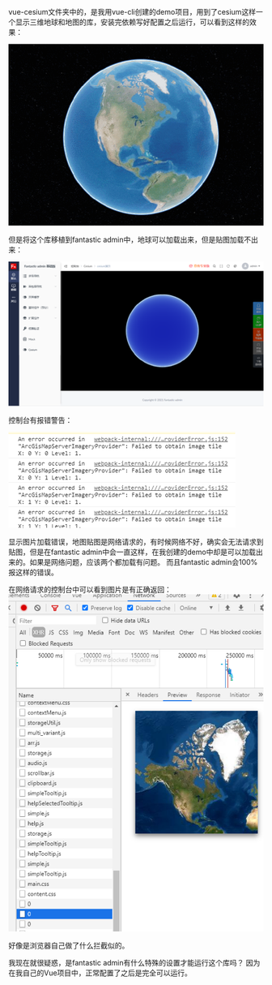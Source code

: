 vue-cesium文件夹中的，是我用vue-cli创建的demo项目，用到了cesium这样一个显示三维地球和地图的库，安装完依赖写好配置之后运行，可以看到这样的效果：

![vue-cesium](./img/vue-cesium.gif)

但是将这个库移植到fantastic admin中，地球可以加载出来，但是贴图加载不出来：

![fa-1](./img/fa.png)

控制台有报错警告：

![fa-1](./img/err-msg.png)

显示图片加载错误，地图贴图是网络请求的，有时候网络不好，确实会无法请求到贴图，但是在fantastic admin中会一直这样，在我创建的demo中却是可以加载出来的。如果是网络问题，应该两个都加载有问题。
而且fantastic admin会100%报这样的错误。

在网络请求的控制台中可以看到图片是有正确返回：
![fa-1](./img/fa-2.png)

好像是浏览器自己做了什么拦截似的。

我现在就很疑惑，是fantastic admin有什么特殊的设置才能运行这个库吗？
因为在我自己的Vue项目中，正常配置了之后是完全可以运行。
